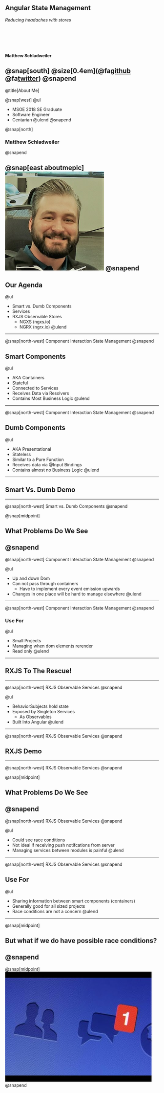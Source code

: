 ## Angular State Management

*Reducing headaches with stores*

<p style="margin-top: 100px; font-weight: bold;">Matthew Schladweiler</p>

@snap[south]
@size[0.4em](@fa[github](BlackbeardMatt)     @fa[twitter](BlackbeardMatt))
@snapend
---
@title[About Me]

@snap[west]
@ul[](false)
* MSOE 2018 SE Graduate
* Software Engineer
* Centarian
@ulend
@snapend

@snap[north]
### Matthew Schladweiler
@snapend

@snap[east aboutmepic]
![ProfilePic](assets/img/me.jpg)
@snapend
---
## Our Agenda

@ul
- Smart vs. Dumb Components
- Services
- RXJS Observable Stores
    - NGXS (ngxs.io)
    - NGRX (ngrx.io)
@ulend
---
@snap[north-west]
Component Interaction State Management
@snapend

## Smart Components
@ul
- AKA Containers
- Stateful
- Connected to Services
- Receives Data via Resolvers
- Contains Most Business Logic
@ulend
---
@snap[north-west]
Component Interaction State Management
@snapend

## Dumb Components
@ul
- AKA Presentational
- Stateless
- Similar to a Pure Function
- Receives data via @Input Bindings
- Contains almost no Business Logic
@ulend
---
## Smart Vs. Dumb Demo
---
@snap[north-west]
Smart vs. Dumb Components
@snapend

@snap[midpoint]
## What Problems Do We See
@snapend
---
@snap[north-west]
Component Interaction State Management
@snapend

@ul
- Up and down Dom
- Can not pass through containers
  - Have to implement every event emission upwards
- Changes in one place will be hard to manage elsewhere
@ulend
---
@snap[north-west]
Component Interaction State Management
@snapend

### Use For
@ul
- Small Projects
- Managing when dom elements rerender
- Read only
@ulend
---
## RXJS To The Rescue!
---
@snap[north-west]
RXJS Observable Services
@snapend

@ul
- BehaviorSubjects<T> hold state
- Exposed by Singleton Services
  - As Observables
- Built Into Angular
@ulend
---
@snap[north-west]
RXJS Observable Services
@snapend

## RXJS Demo
---
@snap[north-west]
RXJS Observable Services
@snapend

@snap[midpoint]
## What Problems Do We See
@snapend
---
@snap[north-west]
RXJS Observable Services
@snapend

@ul
- Could see race conditions
- Not ideal if receiving push notifcations from server
- Managing services between modules is painful
@ulend
---
@snap[north-west]
RXJS Observable Services
@snapend

## Use For
@ul
- Sharing information between smart components (containers)
- Generally good for all sized projects
- Race conditions are not a concern
@ulend
---
@snap[midpoint]
## But what if we do have possible race conditions?
@snapend
---
@snap[midpoint]
![FACEBOOK MESSENGER](assets/img/unread.jpg)
@snapend